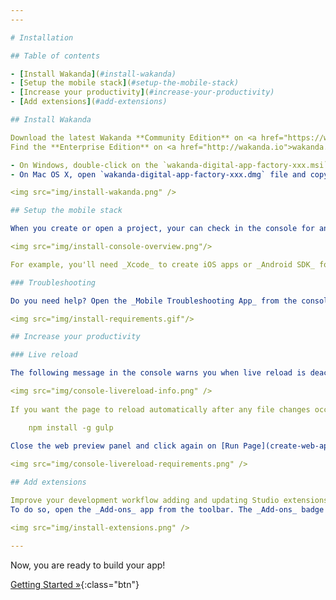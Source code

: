 ```yaml
---
---

# Installation

## Table of contents

- [Install Wakanda](#install-wakanda)
- [Setup the mobile stack](#setup-the-mobile-stack)
- [Increase your productivity](#increase-your-productivity)
- [Add extensions](#add-extensions)

## Install Wakanda

Download the latest Wakanda **Community Edition** on <a href="https://wakanda.github.io/">wakanda.github.io</a>. 
Find the **Enterprise Edition** on <a href="http://wakanda.io">wakanda.io</a>.

- On Windows, double-click on the `wakanda-digital-app-factory-xxx.msi` file to launch the installation wizard.
- On Mac OS X, open `wakanda-digital-app-factory-xxx.dmg` file and copy `Wakanda Studio` and `Wakanda Server` in your `Applications` folder:

<img src="img/install-wakanda.png" />

## Setup the mobile stack

When you create or open a project, your can check in the console for any missing prerequisites: 

<img src="img/install-console-overview.png"/>

For example, you'll need _Xcode_ to create iOS apps or _Android SDK_ for Android apps.

### Troubleshooting

Do you need help? Open the _Mobile Troubleshooting App_ from the console or the main menu (_Help_ > _Wakanda Mobile Troubleshooting_). Then, detect and fix common issues:

<img src="img/install-requirements.gif"/>

## Increase your productivity

### Live reload

The following message in the console warns you when live reload is deactivated:

<img src="img/console-livereload-info.png" />
    
If you want the page to reload automatically after any file changes occur, please install <a target="_blank" href="https://nodejs.org/">node</a> and gulp:

    npm install -g gulp
    
Close the web preview panel and click again on [Run Page](create-web-app.html). The Studio will install automatically the live-reload requierements:

<img src="img/console-livereload-requirements.png" />

## Add extensions

Improve your development workflow adding and updating Studio extensions.
To do so, open the _Add-ons_ app from the toolbar. The _Add-ons_ badge notifies you when extension updates are available:

<img src="img/install-extensions.png" />

---
```


Now, you are ready to build your app!

[Getting Started »](index.html){:class="btn"}
